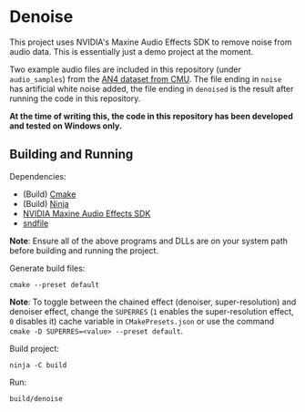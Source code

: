 # Denoise
This project uses NVIDIA's Maxine Audio Effects SDK to remove noise from audio data. This is essentially just a demo project at the moment.

Two example audio files are included in this repository (under `audio_samples`) from the [AN4 dataset from CMU](https://dldata-public.s3.us-east-2.amazonaws.com/an4_sphere.tar.gz). The file ending in `noise` has artificial white noise added, the file ending in `denoised` is the result after running the code in this repository.

**At the time of writing this, the code in this repository has been developed and tested on Windows only.**

## Building and Running
Dependencies:
* (Build) [Cmake](https://cmake.org/download/)
* (Build) [Ninja](https://github.com/ninja-build/ninja/releases)
* [NVIDIA Maxine Audio Effects SDK](https://docs.nvidia.com/deeplearning/maxine/audio-effects-sdk/index.html)
* [sndfile](https://github.com/libsndfile/libsndfile/releases/)

**Note**: Ensure all of the above programs and DLLs are on your system path before building and running the project.

Generate build files:
```
cmake --preset default
```
**Note**: To toggle between the chained effect (denoiser, super-resolution) and denoiser effect, change the `SUPERRES` (`1` enables the super-resolution effect, `0` disables it) cache variable in `CMakePresets.json` or use the command `cmake -D SUPERRES=<value> --preset default`.

Build project:
```
ninja -C build
```
Run:
```
build/denoise
```